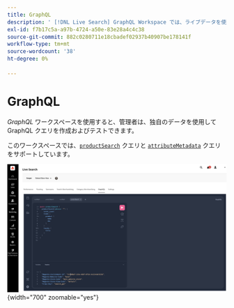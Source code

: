 ```yaml
---
title: GraphQL
description: ' [!DNL Live Search] GraphQL Workspace では、ライブデータを使用してクエリを作成できます。'
exl-id: f7b17c5a-a97b-4724-a50e-83e28a4c4c38
source-git-commit: 882c0280711e18cbadef02937b40907be178141f
workflow-type: tm+mt
source-wordcount: '38'
ht-degree: 0%

---
```


# GraphQL

*GraphQL* ワークスペースを使用すると、管理者は、独自のデータを使用してGraphQL クエリを作成およびテストできます。

このワークスペースでは、[`productSearch`](https://developer.adobe.com/commerce/services/graphql/live-search/product-search/) クエリと [`attributeMetadata`](https://developer.adobe.com/commerce/services/graphql/live-search/attribute-metadata/) クエリをサポートしています。

![GraphQL Workspace](assets/graphql.png){width="700" zoomable="yes"}

